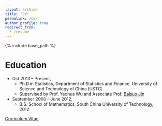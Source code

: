 ```yaml
---
layout: archive
title: "CV"
permalink: /cv/
author_profile: true
redirect_from:
  - /resume
---
```


{% include base_path %}

Education
======
* Oct 2013 – Present, 
  * Ph.D in Statistics, Department of Statistics and Finance, University of Science and Technology of China (USTC).
  * Supervised by Prof. Yaohua Wu and Associate Prof. [Baisuo Jin](http://staff.ustc.edu.cn/~jbs)
* September 2008 – June 2012,
  * B.S. School of Mathematics, South China University of Technology, 2012

[Curriculum Vitae](https://liygCR.github.io/CV/LiYaguang_CV.pdf)
